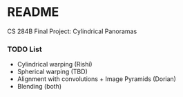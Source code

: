 # README #

CS 284B Final Project: Cylindrical Panoramas

### TODO List ###

* Cylindrical warping (Rishi)
* Spherical warping (TBD)
* Alignment with convolutions + Image Pyramids (Dorian)
* Blending (both)
